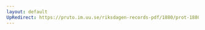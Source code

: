 ```yaml
---
layout: default
UpRedirect: https://pruto.im.uu.se/riksdagen-records-pdf/1880/prot-1880--ak--038/prot-1880--ak--038_005.pdf
---
```

